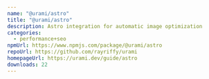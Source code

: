 ```yaml
---
name: "@urami/astro"
title: "@urami/astro"
description: Astro integration for automatic image optimization
categories:
  - performance+seo
npmUrl: https://www.npmjs.com/package/@urami/astro
repoUrl: https://github.com/rayriffy/urami
homepageUrl: https://urami.dev/guide/astro
downloads: 22
---
```

